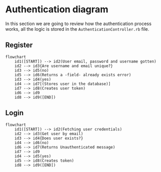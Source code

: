 # Authentication diagram

In this section we are going to review how the authentication process works, all the logic is stored in the `AuthenticationController.rb` file.

## Register

```mermaid
flowchart
    id1([START]) --> id2(User email, password and username gotten)
    id2 --> id3{Are username and email unique?}
    id3 --> id5(no)
    id5 --> id6(Returns a -field- already exists error)
    id3 --> id4(yes)
    id4 --> id7[(Stores user in the database)]
    id7 --> id8(Creates user token)
    id6 --> id9
    id8 --> id9([END])
```

## Login

```mermaid
flowchart
    id1([START]) --> id2(Fetching user credentials)
    id2 --> id3(Get user by email)
    id3 --> id4{Does user exists?}
    id4 --> id6(no)
    id6 --> id7(Returns Unauthenticated message)
    id7 --> id9
    id4 --> id5(yes)
    id5 --> id8(Creates token)
    id8 --> id9([END])
```
